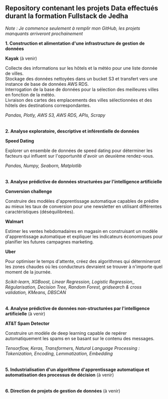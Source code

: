 ## Repository contenant les projets Data effectués durant la formation Fullstack de Jedha

*Note : Je commence seulement à remplir mon GitHub, les projets manquants arriveront prochainement*

**1. Construction et alimentation d'une infrastructure de gestion de données**

**Kayak** (à venir)

Collecte des informations sur les hôtels et la météo pour une liste donnée de villes. \
Stockage des données nettoyées dans un bucket S3 et transfert vers une instance de base de données AWS RDS. \
Interrogation de la base de données pour la sélection des meilleures villes en fonction de la météo. \
Livraison des cartes des emplacements des villes sélectionnées et des hôtels des destinations correspondantes.

*Pandas, Plotly, AWS S3, AWS RDS, APIs, Scrapy*
\
\
\
**2. Analyse exploratoire, descriptive et inférentielle de données**

**Speed Dating**

Explorer un ensemble de données de speed dating pour déterminer les facteurs qui influent sur l'opportunité d'avoir un deuxième rendez-vous.

*Pandas, Numpy, Seaborn, Matplotlib*
\
\
\
**3. Analyse prédictive de données structurées par l'intelligence artificielle**

**Conversion challenge**

Construire des modèles d'apprentissage automatique capables de prédire au mieux les taux de conversion pour une newsletter en utilisant différentes caractéristiques (déséquilibrées).

**Walmart**

Estimer les ventes hebdomadaires en magasin en construisant un modèle d'apprentissage automatique et expliquer les indicateurs économiques pour planifier les futures campagnes marketing.

**Uber**

Pour optimiser le temps d'attente, créez des algorithmes qui détermineront les zones chaudes où les conducteurs devraient se trouver à n'importe quel moment de la journée.

*Scikit-learn, XGBoost, Linear Regression, Logistic Regression,, Régularisation, Decision Tree, Random Forest, gridsearch & cross validation, KMeans, DBSCAN*
\
\
\
**4. Analyse prédictive de données non-structurées par   l'intelligence artificielle** (à venir)

**AT&T Spam Detector**

Construire un modèle de deep learning capable de repérer automatiquement les spams en se basant sur le contenu des messages.

*Tensorflow, Keras, Transformers, Natural Language Processing : Tokenization, Encoding, Lemmatization, Embedding*
\
\
\
**5. Industrialisation d'un algorithme d'apprentissage automatique et automatisation des processus de décision** (à venir)
\
\
\
**6. Direction de projets de gestion de données** (à venir)














